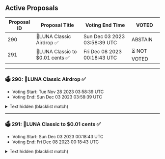 ## Active Proposals

| Proposal ID | Proposal Title | Voting End Time | VOTED |
|-------------|----------------|-----------------|-------|
| 290 | 💎LUNA Classic Airdrop ✅  | Sun Dec 03 2023 03:58:39 UTC | ABSTAIN |
| 291 | 💎LUNA Classic to $0.01 cents ✅  | Fri Dec 08 2023 00:18:43 UTC | ⏳ NOT VOTED |

---

### 🗳 290: 💎LUNA Classic Airdrop ✅ 
- Voting Start: Tue Nov 28 2023 03:58:39 UTC
- Voting End: Sun Dec 03 2023 03:58:39 UTC

<details>
<summary>Text hidden (blacklist match)</summary>
 
</details>

---

### 🗳 291: 💎LUNA Classic to $0.01 cents ✅ 
- Voting Start: Sun Dec 03 2023 00:18:43 UTC
- Voting End: Fri Dec 08 2023 00:18:43 UTC

<details>
<summary>Text hidden (blacklist match)</summary>
 
</details>
